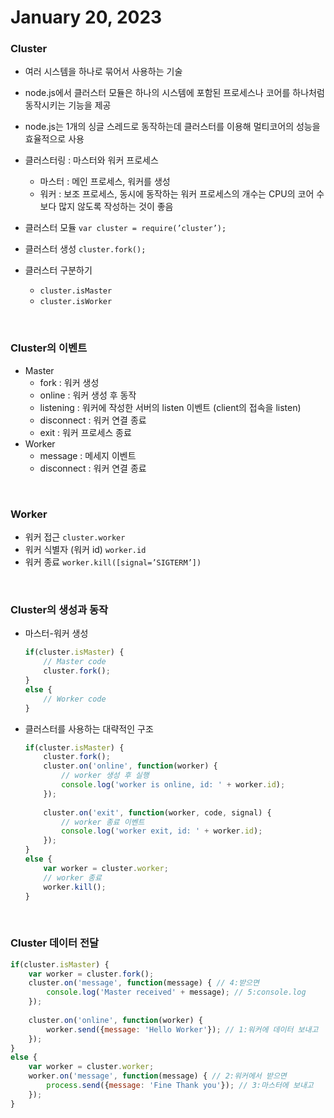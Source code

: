 # January 20, 2023

### **Cluster**

- 여러 시스템을 하나로 묶어서 사용하는 기술

- node.js에서 클러스터 모듈은 하나의 시스템에 포함된 프로세스나 코어를 하나처럼 동작시키는 기능을 제공
- node.js는 1개의 싱글 스레드로 동작하는데 클러스터를 이용해 멀티코어의 성능을 효율적으로 사용
- 클러스터링 : 마스터와 워커 프로세스
    - 마스터 : 메인 프로세스, 워커를 생성
    - 워커 : 보조 프로세스, 동시에 동작하는 워커 프로세스의 개수는 CPU의 코어 수보다 많지 않도록 작성하는 것이 좋음
- 클러스터 모듈 `var cluster = require(’cluster’);`
- 클러스터 생성 `cluster.fork();`
- 클러스터 구분하기
    - `cluster.isMaster`
    - `cluster.isWorker`
    
<br>

### **Cluster의 이벤트**

- Master
    - fork : 워커 생성
    - online : 워커 생성 후 동작
    - listening : 워커에 작성한 서버의 listen 이벤트 (client의 접속을 listen)
    - disconnect : 워커 연결 종료
    - exit : 워커 프로세스 종료
- Worker
    - message : 메세지 이벤트
    - disconnect : 워커 연결 종료
    
<br>

### **Worker**

- 워커 접근 `cluster.worker`
- 워커 식별자 (워커 id) `worker.id`
- 워커 종료 `worker.kill([signal=’SIGTERM’])`

<br>

### **Cluster의 생성과 동작**

- 마스터-워커 생성
    
    ```jsx
    if(cluster.isMaster) {
    	// Master code
    	cluster.fork();
    }
    else {
    	// Worker code
    }
    ```
    

- 클러스터를 사용하는 대략적인 구조
    
    ```jsx
    if(cluster.isMaster) {
    	cluster.fork();
    	cluster.on('online', function(worker) {
    		// worker 생성 후 실행
    		console.log('worker is online, id: ' + worker.id);
    	});
    	
    	cluster.on('exit', function(worker, code, signal) {
    		// worker 종료 이벤트
    		console.log('worker exit, id: ' + worker.id);
    	});
    }
    else {
    	var worker = cluster.worker;
    	// worker 종료
    	worker.kill();
    }
    ```
    
<br>

### **Cluster 데이터 전달**

```jsx
if(cluster.isMaster) {
	var worker = cluster.fork();
	cluster.on('message', function(message) { // 4:받으면
		console.log('Master received' + message); // 5:console.log
	});
	
	cluster.on('online', function(worker) {
		worker.send({message: 'Hello Worker'}); // 1:워커에 데이터 보내고
	});
}
else {
	var worker = cluster.worker;
	worker.on('message', function(message) { // 2:워커에서 받으면
		process.send({message: 'Fine Thank you'}); // 3:마스터에 보내고
	});
}
```